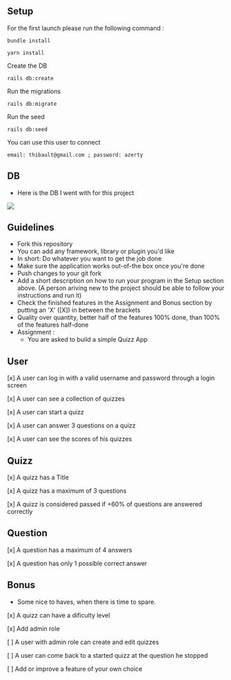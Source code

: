 ## Setup
For the first launch please run the following command :

```
bundle install
```
```
yarn install
```

Create the DB

```
rails db:create
```

Run the migrations

```
rails db:migrate
```
Run the seed

```
rails db:seed
```
You can use this user to connect

```
email: thibault@gmail.com ; password: azerty
```

## DB
- Here is the DB I went with for this project

![](quizz_db.png)

## Guidelines
- Fork this repository
- You can add any framework, library or plugin you'd like
- In short: Do whatever you want to get the job done
- Make sure the application works out-of-the box once you're done
- Push changes to your git fork
- Add a short description on how to run your program in the Setup section above. (A person ariving new to the project should be able to follow your instructions and run it)
- Check the finished features in the Assignment and Bonus section by putting an 'X' ([X]) in between the brackets
- Quality over quantity, better half of the features 100% done, than 100% of the features half-done
- Assignment :
  - You are asked to build a simple Quizz App

## User
 [x] A user can log in with a valid username and password through a login screen

 [x] A user can see a collection of quizzes

 [x] A user can start a quizz

 [x] A user can answer 3 questions on a quizz

 [x] A user can see the scores of his quizzes


## Quizz
 [x] A quizz has a Title

 [x] A quizz has a maximum of 3 questions

 [x] A quizz is considered passed if +60% of questions are answered correctly

## Question
 [x] A question has a maximum of 4 answers

 [x] A question has only 1 possible correct answer


## Bonus
- Some nice to haves, when there is time to spare.

 [x] A quizz can have a dificulty level

 [x] Add admin role

 [ ] A user with admin role can create and edit quizzes

 [ ] A user can come back to a started quizz at the question he stopped

 [ ] Add or improve a feature of your own choice
